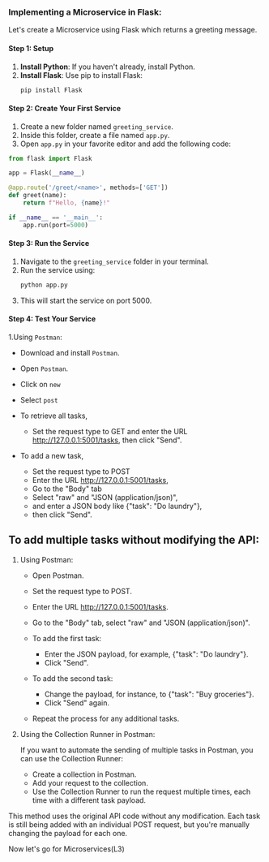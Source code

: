 ### Implementing a Microservice in Flask:

Let's create a  Microservice using Flask which returns a greeting message.

#### Step 1: Setup

1. **Install Python**: If you haven't already, install Python.
2. **Install Flask**: Use pip to install Flask:
   ```bash
   pip install Flask
   ```

#### Step 2: Create Your First Service

1. Create a new folder named `greeting_service`.
2. Inside this folder, create a file named `app.py`.
3. Open `app.py` in your favorite editor and add the following code:

```python
from flask import Flask

app = Flask(__name__)

@app.route('/greet/<name>', methods=['GET'])
def greet(name):
    return f"Hello, {name}!"

if __name__ == '__main__':
    app.run(port=5000)
```

#### Step 3: Run the Service

1. Navigate to the `greeting_service` folder in your terminal.
2. Run the service using:
   ```bash
   python app.py
   ```
3. This will start the service on port 5000.

#### Step 4: Test Your Service

1.Using `Postman`:

- Download and install `Postman`.
- Open `Postman`.
- Click on `new`
- Select `post`
- To retrieve all tasks, 
   - Set the request type to GET and enter the URL http://127.0.0.1:5001/tasks, then click "Send".

- To add a new task, 
   - Set the request type to POST
   - Enter the URL http://127.0.0.1:5001/tasks, 
   - Go to the "Body" tab
   - Select "raw" and "JSON (application/json)", 
   - and enter a JSON body like {"task": "Do laundry"}, 
   - then click "Send".


## To add multiple tasks without modifying the API:

1. Using Postman:
   
   - Open Postman.
   - Set the request type to POST.
   - Enter the URL http://127.0.0.1:5001/tasks.
   - Go to the "Body" tab, select "raw" and "JSON (application/json)".
   
   - To add the first task:
     - Enter the JSON payload, for example, {"task": "Do laundry"}.
     - Click "Send".
   
   - To add the second task:
     - Change the payload, for instance, to {"task": "Buy groceries"}.
     - Click "Send" again.

   - Repeat the process for any additional tasks.

2. Using the Collection Runner in Postman:
   
   If you want to automate the sending of multiple tasks in Postman, you can use the Collection Runner:

   - Create a collection in Postman.
   - Add your request to the collection.
   - Use the Collection Runner to run the request multiple times, each time with a different task payload.

This method uses the original API code without any modification. Each task is still being added with an individual POST request, but you're manually changing the payload for each one.

Now let's go for Microservices(L3)